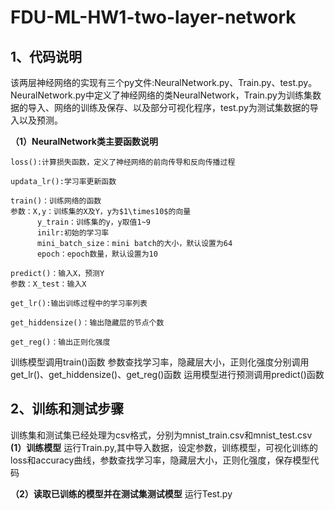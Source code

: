 # FDU-ML-HW1-two-layer-network

## 1、代码说明
该两层神经网络的实现有三个py文件:NeuralNetwork.py、Train.py、test.py。
NeuralNetwork.py中定义了神经网络的类NeuralNetwork，Train.py为训练集数据的导入、网络的训练及保存、以及部分可视化程序，test.py为测试集数据的导入以及预测。

**（1）NeuralNetwork类主要函数说明**
```
loss():计算损失函数，定义了神经网络的前向传导和反向传播过程
```
```
updata_lr():学习率更新函数
```

```
train()：训练网络的函数
参数：X,y：训练集的X及Y，y为$1\times10$的向量
      y_train：训练集的y，y取值1~9
      inilr:初始的学习率
      mini_batch_size：mini batch的大小，默认设置为64
      epoch：epoch数量，默认设置为10
```
```
predict()：输入X，预测Y
参数：X_test：输入X
```

```
get_lr():输出训练过程中的学习率列表
```
```
get_hiddensize()：输出隐藏层的节点个数
```
```
get_reg()：输出正则化强度
```
训练模型调用train()函数
参数查找学习率，隐藏层大小，正则化强度分别调用get_lr()、get_hiddensize()、get_reg()函数
运用模型进行预测调用predict()函数

## 2、训练和测试步骤
训练集和测试集已经处理为csv格式，分别为mnist_train.csv和mnist_test.csv
**(1）训练模型**
运行Train.py,其中导入数据，设定参数，训练模型，可视化训练的loss和accuracy曲线，参数查找学习率，隐藏层大小，正则化强度，保存模型代码

**（2）读取已训练的模型并在测试集测试模型**
运行Test.py
